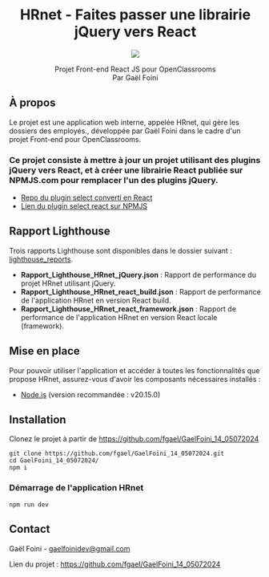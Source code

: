 <div id="header" align="center">

# HRnet - Faites passer une librairie jQuery vers React

<img src="https://user.oc-static.com/upload/2024/02/21/17085055322514_Capture%20d%E2%80%99e%CC%81cran%202024-02-21%20a%CC%80%2009.52.02.png" />

</div>

<p align="center">
Projet Front-end React JS pour OpenClassrooms
<br/>
Par Gaël Foini
<br/>
</p>

## À propos

Le projet est une application web interne, appelée HRnet, qui gère les dossiers des employés., développée par Gaël Foini dans le cadre d'un projet Front-end pour OpenClassrooms.

### Ce projet consiste à mettre à jour un projet utilisant des plugins jQuery vers React, et à créer une librairie React publiée sur NPMJS.com pour remplacer l'un des plugins jQuery.

- [Repo du plugin select converti en React](https://github.com/fgael/react_select_component/)
- [Lien du plugin select react sur NPMJS](https://www.npmjs.com/package/@fgael/react-select)

## Rapport Lighthouse

Trois rapports Lighthouse sont disponibles dans le dossier suivant : [lighthouse_reports](https://github.com/fgael/GaelFoini_14_05072024/tree/main/lighthouse_reports).

- **Rapport_Lighthouse_HRnet_jQuery.json** : Rapport de performance du projet HRnet utilisant jQuery.
- **Rapport_Lighthouse_HRnet_react_build.json** : Rapport de performance de l'application HRnet en version React build.
- **Rapport_Lighthouse_HRnet_react_framework.json** : Rapport de performance de l'application HRnet en version React locale (framework).

## Mise en place

Pour pouvoir utiliser l'application et accéder à toutes les fonctionnalités que propose HRnet, assurez-vous d'avoir les composants nécessaires installés :

- [Node.js](https://nodejs.org/en/) (version recommandée : v20.15.0)

## Installation

Clonez le projet à partir de https://github.com/fgael/GaelFoini_14_05072024

```
git clone https://github.com/fgael/GaelFoini_14_05072024.git
cd GaelFoini_14_05072024/
npm i
```

### Démarrage de l'application HRnet

```
npm run dev
```

## Contact

Gaël Foini - gaelfoinidev@gmail.com

Lien du projet : https://github.com/fgael/GaelFoini_14_05072024
